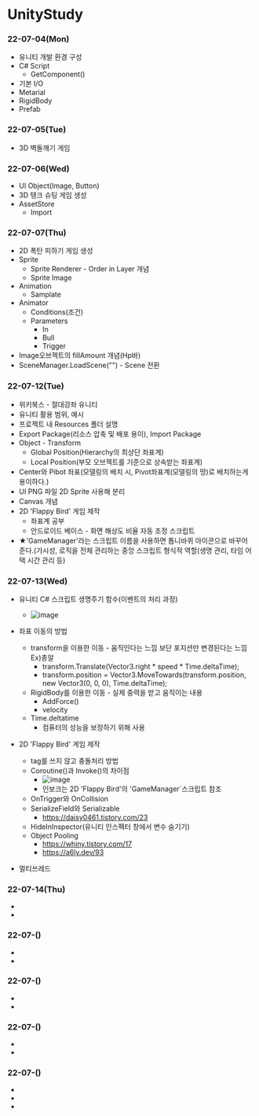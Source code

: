 # UnityStudy

### 22-07-04(Mon)
 - 유니티 개발 환경 구성
 - C# Script
   - GetComponent()
 - 기본 I/O
 - Metarial
 - RigidBody
 - Prefab

### 22-07-05(Tue)
 - 3D 벽돌깨기 게임

### 22-07-06(Wed)
 - UI Object(Image, Button)
 - 3D 탱크 슈팅 게임 생성
 - AssetStore
   - Import

### 22-07-07(Thu)
 - 2D 폭탄 피하기 게임 생성
 - Sprite
   - Sprite Renderer - Order in Layer 개념
   - Sprite Image
 - Animation
   - Samplate
 - Animator
   - Conditions(조건)
   - Parameters
     - In
     - Bull
     - Trigger
 - Image오브젝트의 fillAmount 개념(Hp바)
 - SceneManager.LoadScene("") - Scene 전환

### 22-07-12(Tue)
 - 위키북스 - 절대강좌 유니티
 - 유니티 활용 범위, 예시
 - 프로젝트 내 Resources 폴더 설명
 - Export Package(리소스 압축 및 배포 용이), Import Package
 - Object - Transform
   - Global Position(Hierarchy의 최상단 좌표계)
   - Local Position(부모 오브젝트를 기준으로 상속받는 좌표계)
 - Center와 Pibot 좌표(모델링의 배치 시, Pivot좌표계(모델링의 땅)로 배치하는게 용이하다.)
 - UI PNG 파일 2D Sprite 사용해 분리
 - Canvas 개념
 - 2D 'Flappy Bird' 게임 제작
   - 좌표계 공부
   - 안드로이드 베이스 - 화면 해상도 비율 자동 조정 스크립트
 - ★'GameManager'라는 스크립트 이름을 사용하면 톱니바퀴 아이콘으로 바꾸어 준다.(가시성, 로직을 전체 관리하는 중앙 스크립트 형식적 역할(생명 관리, 타임 어택 시간 관리 등)
 
### 22-07-13(Wed)
 - 유니티 C# 스크립트 생명주기 함수(이벤트의 처리 과정)
   - ![image](https://user-images.githubusercontent.com/85896566/178629812-9bb7680c-77b3-4678-9eb8-73eebe7e3a4a.png)
 - 좌표 이동의 방법
   - transform을 이용한 이동 - 움직인다는 느낌 보단 포지션만 변경된다는 느낌 Ex)총알
     - transform.Translate(Vector3.right * speed * Time.deltaTime);
     - transform.position = Vector3.MoveTowards(transform.position, new Vector3(0, 0, 0), Time.deltaTime);
   - RigidBody를 이용한 이동 - 실제 중력을 받고 움직이는 내용
     - AddForce()
     - velocity
   - Time.deltatime
     - 컴퓨터의 성능을 보정하기 위해 사용
 - 2D 'Flappy Bird' 게임 제작
   - tag를 쓰지 않고 충돌처리 방법
   - Coroutine()과 Invoke()의 차이점
      - ![image](https://user-images.githubusercontent.com/85896566/178635850-f8bda70e-ff06-447a-bac3-48b141a2a76d.png)
      - 인보크는 2D 'Flappy Bird'의 'GameManager`스크립트 참조
   - OnTrigger와 OnCollision
   - SerializeField와 Serializable
     - https://daisy0461.tistory.com/23
   - HideInInspector(유니티 인스펙터 창에서 변수 숨기기)
   - Object Pooling
     - https://whiny.tistory.com/17
     - https://a6ly.dev/93
   
 - 멀티쓰레드
 ### 22-07-14(Thu)
 - 
 - 

### 22-07-()
 - 
 - 

### 22-07-()
 - 
 - 

### 22-07-()
 - 
 - 

### 22-07-()
 - 
 - 
 - 
